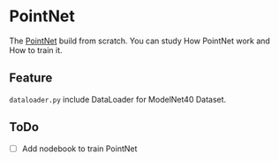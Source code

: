 # PointNet
The [PointNet](https://arxiv.org/abs/1612.00593) build from scratch. You can study How PointNet work and How to train it.

## Feature
`dataloader.py` include DataLoader for ModelNet40 Dataset. 

## ToDo
- [ ] Add nodebook to train PointNet
